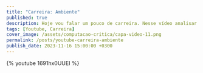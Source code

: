 ```yaml
---
title: "Carreira: Ambiente"
published: true
description: Hoje vou falar um pouco de carreira. Nesse vídeo analisar como se cresce na carreira. Quais são os fatores escondidos que os coaches mentem dizendo que não existem? Como o ambiente influência na nossa carreira?
tags: [Youtube, Carreira]
cover_image: /assets/computacao-critica/capa-video-11.png
permalink: /posts/youtube-carreira-ambiente
publish_date: 2023-11-16 15:00:00 +0300
---
```



{% youtube 1691hx0UUEI %}